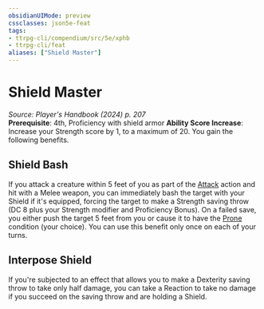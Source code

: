 ```yaml
---
obsidianUIMode: preview
cssclasses: json5e-feat
tags:
- ttrpg-cli/compendium/src/5e/xphb
- ttrpg-cli/feat
aliases: ["Shield Master"]
---
```

# Shield Master
*Source: Player's Handbook (2024) p. 207*  
**Prerequisite**: 4th, Proficiency with shield armor
**Ability Score Increase**: Increase your Strength score by 1, to a maximum of 20.
You gain the following benefits.

## Shield Bash

If you attack a creature within 5 feet of you as part of the [Attack](3-Mechanics/CLI/rules/actions.md#Attack) action and hit with a Melee weapon, you can immediately bash the target with your Shield if it's equipped, forcing the target to make a Strength saving throw (DC 8 plus your Strength modifier and Proficiency Bonus). On a failed save, you either push the target 5 feet from you or cause it to have the [Prone](3-Mechanics/CLI/rules/conditions.md#Prone) condition (your choice). You can use this benefit only once on each of your turns.

## Interpose Shield

If you're subjected to an effect that allows you to make a Dexterity saving throw to take only half damage, you can take a Reaction to take no damage if you succeed on the saving throw and are holding a Shield.